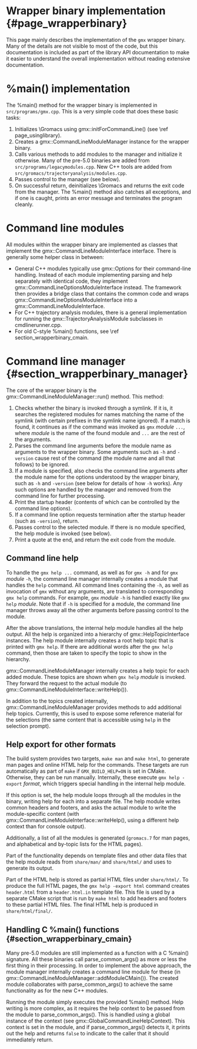 Wrapper binary implementation {#page_wrapperbinary}
=============================

This page mainly describes the implementation of the `gmx` wrapper binary.
Many of the details are not visible to most of the code, but this documentation
is included as part of the library API documentation to make it easier to
understand the overall implementation without reading extensive documentation.

%main() implementation
======================

The %main() method for the wrapper binary is implemented in
`src/programs/gmx.cpp`.  This is a very simple code that does these basic
tasks:
 1. Initializes \Gromacs using gmx::initForCommandLine()
    (see \ref page_usinglibrary).
 2. Creates a gmx::CommandLineModuleManager instance for the wrapper binary.
 3. Calls various methods to add modules to the manager and initialize it
    otherwise.  Many of the pre-5.0 binaries are added from
    `src/programs/legacymodules.cpp`.  New C++ tools are added from
    `src/gromacs/trajectoryanalysis/modules.cpp`.
 4. Passes control to the manager (see below).
 5. On successful return, deinitializes \Gromacs and returns the exit code from
    the manager.
The %main() method also catches all exceptions, and if one is caught, prints an
error message and terminates the program cleanly.

Command line modules
====================

All modules within the wrapper binary are implemented as classes that implement
the gmx::CommandLineModuleInterface interface.  There is generally some helper
class in between:
 * General C++ modules typically use gmx::Options for their command-line
   handling.  Instead of each module implementing parsing and help separately
   with identical code, they implement gmx::CommandLineOptionsModuleInterface
   instead.  The framework then provides a bridge class that contains the
   common code and wraps gmx::CommandLineOptionsModuleInterface into a
   gmx::CommandLineModuleInterface.
 * For C++ trajectory analysis modules, there is a general implementation for
   running the gmx::TrajectoryAnalysisModule subclasses in cmdlinerunner.cpp.
 * For old C-style %main() functions, see \ref section_wrapperbinary_cmain.

Command line manager {#section_wrapperbinary_manager}
====================

The core of the wrapper binary is the gmx::CommandLineModuleManager::run()
method.  This method:
 1. Checks whether the binary is invoked through a symlink.  If it is, it
    searches the registered modules for names matching the name of the symlink
    (with certain prefixes in the symlink name ignored).  If a match is found,
    it continues as if the command was invoked as `gmx` _module_ `...`, where
    _module_ is the name of the found module and `...` are the rest of the
    arguments.
 2. Parses the command line arguments before the module name as arguments to
    the wrapper binary.  Some arguments such as `-h` and `-version` cause rest
    of the command (the module name and all that follows) to be ignored.
 3. If a module is specified, also checks the command line arguments after the
    module name for the options understood by the wrapper binary, such as `-h`
    and `-version` (see below for details of how `-h` works).  Any such options
    are handled by the manager and removed from the command line for further
    processing.
 4. Print the startup header (contents of which can be controlled by the
    command line options).
 5. If a command line option requests termination after the startup header
    (such as `-version`), return.
 6. Passes control to the selected module.  If there is no module specified,
    the help module is invoked (see below).
 7. Print a quote at the end, and return the exit code from the module.

Command line help
-----------------

To handle the `gmx help ...` command, as well as for `gmx -h` and for
`gmx` _module_ `-h`, the command line manager internally creates a module that
handles the `help` command.  All command lines containing the `-h`, as well as
invocation of `gmx` without any arguments, are translated to corresponding
`gmx help` commands.  For example, `gmx` _module_ `-h` is handled exactly like
`gmx help` _module_.  Note that if `-h` is specified for a module, the command
line manager throws away all the other arguments before passing control to the
module.

After the above translations, the internal help module handles all the help
output.  All the help is organized into a hierarchy of gmx::HelpTopicInterface
instances.  The help module internally creates a root help topic that is
printed with `gmx help`.  If there are additional words after the `gmx help`
command, then those are taken to specify the topic to show in the hierarchy.

gmx::CommandLineModuleManager internally creates a help topic for each added
module.  These topics are shown when `gmx help` _module_ is invoked.
They forward the request to the actual module (to
gmx::CommandLineModuleInterface::writeHelp()).

In addition to the topics created internally, gmx::CommandLineModuleManager
provides methods to add additional help topics.  Currently, this is used to
expose some reference material for the selections (the same content that is
accessible using `help` in the selection prompt).

Help export for other formats
-----------------------------

The build system provides two targets, `make man` and `make html`, to generate
man pages and online HTML help for the commands.  These targets are run
automatically as part of `make` if `GMX_BUILD_HELP=ON` is set in CMake.
Otherwise, they can be run manually.  Internally, these execute
`gmx help -export` _format_, which triggers special handling in the internal
help module.

If this option is set, the help module loops through all the modules in the
binary, writing help for each into a separate file.  The help module writes
common headers and footers, and asks the actual module to write the
module-specific content (with gmx::CommandLineModuleInterface::writeHelp(),
using a different help context than for console output).

Additionally, a list of all the modules is generated (`gromacs.7` for man
pages, and alphabetical and by-topic lists for the HTML pages).

Part of the functionality depends on template files and other data files that
the help module reads from `share/man/` and `share/html/` and uses to generate
its output.

Part of the HTML help is stored as partial HTML files under `share/html/`.
To produce the full HTML pages, the `gmx help -export html` command creates
`header.html` from a `header.html.in` template file.  This file is used by a
separate CMake script that is run by `make html` to add headers and footers to
these partial HTML files.
The final HTML help is produced in `share/html/final/`.

Handling C %main() functions {#section_wrapperbinary_cmain}
----------------------------

Many pre-5.0 modules are still implemented as a function with a C %main()
signature.  All these binaries call parse_common_args() as more or less the
first thing in their processing.  In order to implement the above approach, the
module manager internally creates a command line module for these (in
gmx::CommandLineModuleManager::addModuleCMain()).  The created module
collaborates with parse_common_args() to achieve the same functionality as for
the new C++ modules.

Running the module simply executes the provided %main() method.
Help writing is more complex, as it requires the help context to be passed from
the module to parse_common_args().  This is handled using a global instance of
the context (see gmx::GlobalCommandLineHelpContext).  This context is set in
the module, and if parse_common_args() detects it, it prints out the help and
returns `false` to indicate to the caller that it should immediately return.
